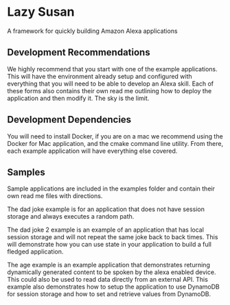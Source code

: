 # Lazy Susan

A framework for quickly building Amazon Alexa applications

## Development Recommendations

We highly recommend that you start with one of the example applications. This
will have the environment already setup and configured with everything that you
will need to be able to develop an Alexa skill. Each of these forms also
contains their own read me outlining how to deploy the application and then
modify it. The sky is the limit.

## Development Dependencies

You will need to install Docker, if you are on a mac we recommend using the
Docker for Mac application, and the cmake command line utility. From there, each
example application will have everything else covered.

## Samples

Sample applications are included in the examples folder and contain their own
read me files with directions.

The dad joke example is for an application that does not have session storage
and always executes a random path.

The dad joke 2 example is an example of an application that has local session
storage and will not repeat the same joke back to back times. This will
demonstrate how you can use state in your application to build a full fledged
application.

The age example is an example application that demonstrates returning
dynamically generated content to be spoken by the alexa enabled device. This
could also be used to read data directly from an external API. This example also
demonstrates how to setup the application to use DynamoDB for session storage
and how to set and retrieve values from DynamoDB.

